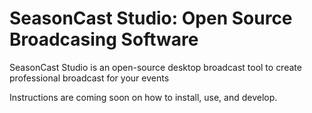 # SeasonCast Studio: Open Source Broadcasing Software
SeasonCast Studio is an open-source desktop broadcast tool to create professional broadcast for your events

Instructions are coming soon on how to install, use, and develop.